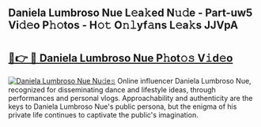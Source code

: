 ## Daniela Lumbroso Nue L𝚎a𝚔ed N𝚞𝚍e - Part-uw5 Vi𝚍𝚎o P𝚑𝚘tos - H𝚘𝚝 O𝚗𝚕yf𝚊ns L𝚎a𝚔s JJVpA

# <h2><a href="http://kfep8a.oniu.top/?m=Daniela+Lumbroso+Nue">🔗👉 🔴 Daniela Lumbroso Nue P𝚑ot𝚘𝚜 V𝚒d𝚎o</a></h2>

[![Daniela Lumbroso Nue Nu𝚍e𝚜](https://i.imgur.com/0qMVB7G.gif)](http://kfep8a.oniu.top/?m=Daniela+Lumbroso+Nue)
Online influencer Daniela Lumbroso Nue, recognized for disseminating dance and lifestyle ideas, through performances and personal vlogs. Approachability and authenticity are the keys to Daniela Lumbroso Nue's public persona, but the enigma of his private life continues to captivate the public's imagination.  
